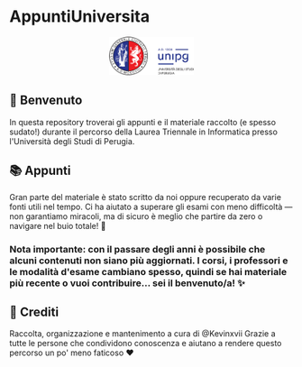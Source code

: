 # AppuntiUniversita

<p align="center">
  <img src="./download.png" alt="logo" width="150"/>
</p>

## 🚀 Benvenuto

In questa repository troverai gli appunti e il materiale raccolto (e spesso sudato!) durante il percorso della Laurea Triennale in Informatica presso l'Università degli Studi di Perugia.

## 📚 Appunti

Gran parte del materiale è stato scritto da noi oppure recuperato da varie fonti utili nel tempo. Ci ha aiutato a superare gli esami con meno difficoltà — non garantiamo miracoli, ma di sicuro è meglio che partire da zero o navigare nel buio totale! 🚀

### Nota importante: con il passare degli anni è possibile che alcuni contenuti non siano più aggiornati. I corsi, i professori e le modalità d'esame cambiano spesso, quindi se hai materiale più recente o vuoi contribuire... sei il benvenuto/a! ✨

## 👤 Crediti

Raccolta, organizzazione e mantenimento a cura di @Kevinxvii
Grazie a tutte le persone che condividono conoscenza e aiutano a rendere questo percorso un po' meno faticoso ❤️